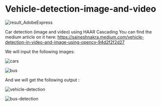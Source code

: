 # Vehicle-detection-image-and-video
![result_AdobeExpress](https://github.com/saineshnakra/Vehicle-detection-image-and-video/assets/30744887/eceea0df-132e-441e-856b-24eee0bbcf2d)

Car detection (image and video) using HAAR Cascading
You can find the medium article on it here: https://saineshnakra.medium.com/vehicle-detection-in-video-and-image-using-opencv-94d2f2f2d27

We will input the following images:


![cars](https://github.com/saineshnakra/Vehicle-detection-image-and-video/assets/30744887/19b07319-db0e-4452-917d-7ce3dc9d5a60)

![bus](https://github.com/saineshnakra/Vehicle-detection-image-and-video/assets/30744887/bcf50016-4f04-4248-80c5-81e8ab15e726)

And we will get the following output :


![vehicle-detection](https://github.com/saineshnakra/Vehicle-detection-image-and-video/assets/30744887/6c742ffd-2c78-4fab-bcca-565bec17e307)

![bus-detection](https://github.com/saineshnakra/Vehicle-detection-image-and-video/assets/30744887/4a601667-6f8d-4b55-a44e-a79e4f0c3656)


